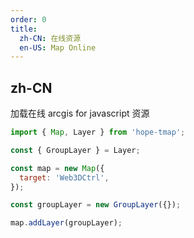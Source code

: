 ```yaml
---
order: 0
title:
  zh-CN: 在线资源
  en-US: Map Online
---
```


## zh-CN

加载在线 arcgis for javascript 资源

```jsx
import { Map, Layer } from 'hope-tmap';

const { GroupLayer } = Layer;

const map = new Map({
  target: 'Web3DCtrl',
});

const groupLayer = new GroupLayer({});

map.addLayer(groupLayer);
```
